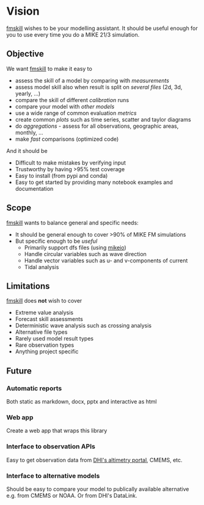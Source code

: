 # Vision

[fmskill](https://github.com/DHI/fmskill) wishes to be your modelling assistant. It should be useful enough for you to use every time you do a MIKE 21/3 simulation. 


## Objective

We want [fmskill](https://github.com/DHI/fmskill) to make it easy to 

* assess the skill of a model by comparing with *measurements*
* assess model skill also when result is split on *several files* (2d, 3d, yearly, ...)
* compare the skill of different *calibration* runs
* compare your model with *other models*
* use a wide range of common evaluation *metrics* 
* create common *plots* such as time series, scatter and taylor diagrams
* do *aggregations* - assess for all observations, geographic areas, monthly, ...
* make *fast* comparisons (optimized code)

And it should be 

* Difficult to make mistakes by verifying input 
* Trustworthy by having >95% test coverage 
* Easy to install (from pypi and conda)
* Easy to get started by providing many notebook examples and documentation


## Scope 

[fmskill](https://github.com/DHI/fmskill) wants to balance general and specific needs: 

* It should be general enough to cover >90% of MIKE FM simulations
* But specific enough to be *useful*
    - Primarily support dfs files (using [mikeio](https://github.com/DHI/mikeio))
    - Handle circular variables such as wave direction
    - Handle vector variables such as u- and v-components of current
    - Tidal analysis



## Limitations

[fmskill](https://github.com/DHI/fmskill) does **not** wish to cover 

* Extreme value analysis
* Forecast skill assessments
* Deterministic wave analysis such as crossing analysis
* Alternative file types 
* Rarely used model result types 
* Rare observation types
* Anything project specific



## Future

### Automatic reports
Both static as markdown, docx, pptx and interactive as html


### Web app
Create a web app that wraps this library 


### Interface to observation APIs
Easy to get observation data from [DHI's altimetry portal](https://altimetry.dhigroup.com/), CMEMS, etc. 


### Interface to alternative models
Should be easy to compare your model to publically available alternative e.g. from CMEMS or NOAA. Or from DHI's DataLink. 
